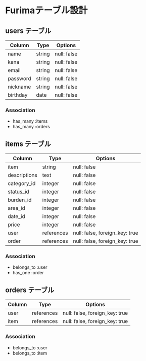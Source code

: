 # Furimaテーブル設計

## users テーブル

| Column     | Type   | Options     |
| ---------- | ------ | ----------- |
| name       | string | null: false |
| kana       | string | null: false |
| email      | string | null: false |
| password   | string | null: false |
| nickname   | string | null: false |
| birthday   | date   | null: false |

### Association

- has_many :items
- has_many :orders

## items テーブル

| Column       | Type       | Options                        |
| ------------ | ---------- | ------------------------------ |
| item         | string     | null: false                    |
| descriptions | text       | null: false                    |
| category_id  | integer    | null: false                    |
| status_id    | integer    | null: false                    |
| burden_id    | integer    | null: false                    |
| area_id      | integer    | null: false                    |
| date_id      | integer    | null: false                    |
| price        | integer    | null: false                    |
| user         | references | null: false, foreign_key: true |
| order        | references | null: false, foreign_key: true |

### Association

- belongs_to :user
- has_one :order

## orders テーブル

| Column    | Type       | Options                        |
| --------- | ---------- | ------------------------------ |
| user      | references | null: false, foreign_key: true |
| item      | references | null: false, foreign_key: true |

### Association

- belongs_to :user
- belongs_to :item